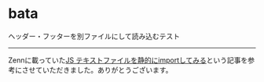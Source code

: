 # bata
ヘッダー・フッターを別ファイルにして読み込むテスト

___

Zennに載っていた[JS テキストファイルを静的にimportしてみる](https://zenn.dev/mogera/articles/bd2d551fb76d3b)という記事を参考にさせていただきました。ありがとうございます。
